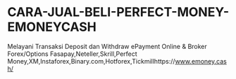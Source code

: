# CARA-JUAL-BELI-PERFECT-MONEY-EMONEYCASH
  Melayani Transaksi Deposit dan Withdraw ePayment Online &amp; Broker Forex/Options  Fasapay,Neteller,Skrill,Perfect Money,XM,Instaforex,Binary.com,Hotforex,Tickmillhttps://www.emoney.cash/  
